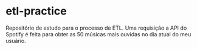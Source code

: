 # etl-practice
Repositório de estudo para o processo de ETL. Uma requisição a API do Spotify é feita para obter as 50 músicas mais ouvidas no dia atual do meu usuário.
